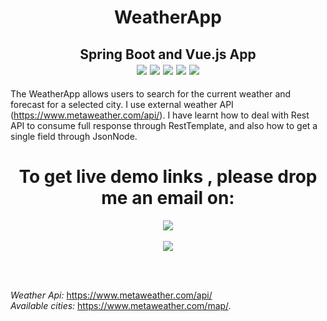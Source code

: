 <h1 align='center'>WeatherApp</h1>
<h2 align='center'>Spring Boot and Vue.js App <br>
<img src="https://img.shields.io/badge/Java-ED8B00?style=plastic&logo=java&logoColor=white">
<img src="https://img.shields.io/badge/SpringBoot-6DB33F?style=plastic&logo=spring&logoColor=white">
<img src="https://img.shields.io/badge/Vue.js-35495E?style=plastic&logo=vue.js&logoColor=4FC08D">
<img src="https://img.shields.io/badge/JavaScript-F7DF1E?style=plastic&logo=javascript&logoColor=black">
<img src="https://badges.pufler.dev/visits/JaneckN/weatherapp">
</h2>



The WeatherApp allows users to search for the current weather and forecast for a selected city.  I use external weather API (https://www.metaweather.com/api/).
I have learnt  how to deal with Rest API to consume full response through RestTemplate, and also how to get a single field through JsonNode. 



<h1 align="center"> To get live demo links , please drop me an email on:</h1> 
<p align="center"> <a href="mailto:janeck@protonmail.com">
<img src="https://img.shields.io/badge/ProtonMail-8B89CC?style=for-the-badge&logo=protonmail&logoColor=white"/></a>
<br/>
<br/>
<img src="https://i.postimg.cc/gJFVdLcR/weather.jpg">

</p>
<br/>
<br/>

*Weather Api:* https://www.metaweather.com/api/ <br/>
*Available cities:* https://www.metaweather.com/map/. 


